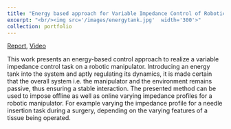 ```yaml
---
title: "Energy based approach for Variable Impedance Control of Robotic Manipulators"
excerpt: "<br/><img src='/images/energytank.jpg'  width='300'>"
collection: portfolio
---
```


[Report](/files/Final_Internship_Report.pdf), [Video](https://youtu.be/-qzTmKW6OAI)

This work presents an energy-based control approach to realize a variable impedance control task on a robotic manipulator. Introducing an energy tank into the system and aptly regulating its dynamics, it is made certain that the overall system i.e. the manipulator and the environment remains passive, thus ensuring a stable interaction. The presented method can be used to impose offline as well as online varying impedance profiles for a robotic manipulator. For example varying the impedance profile for a needle insertion task during a surgery, depending on the varying features of a tissue being operated.